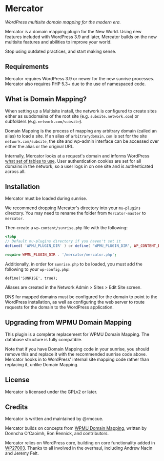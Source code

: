 # Mercator
*WordPress multisite domain mapping for the modern era.*

Mercator is a domain mapping plugin for the New World. Using new features
included with WordPress 3.9 and later, Mercator builds on the new multisite
features and abilities to improve your world.

Stop using outdated practices, and start making sense.

## Requirements
Mercator requires WordPress 3.9 or newer for the new sunrise processes. Mercator
also requires PHP 5.3+ due to the use of namespaced code.

## What is Domain Mapping?
When setting up a Multisite install, the network is configured to create sites either as subdomains of the root site (e.g. `subsite.network.com`) or subfolders (e.g. `network.com/subsite`).

Domain Mapping is the process of mapping any arbitrary domain (called an alias) to load a site. If an alias of `arbitrarydomain.com` is set for the site `network.com/subsite`, the site and wp-admin interface can be accessed over either the alias or the original URL.

Internally, Mercator looks at a request's domain and informs WordPress [what set of tables to use](https://www.youtube.com/watch?t=249&v=3evwb1SiaBY#t=5m42s). User authentication cookies are set for all domains in the network, so a user logs in on one site and is authenticated across all.

## Installation
Mercator must be loaded during sunrise.

We recommend dropping Mercator's directory into your `mu-plugins` directory. You may need to rename the folder from `Mercator-master` to `mercator`.

Then create a `wp-content/sunrise.php` file with the following:

```php
<?php
// Default mu-plugins directory if you haven't set it
defined( 'WPMU_PLUGIN_DIR' ) or define( 'WPMU_PLUGIN_DIR', WP_CONTENT_DIR . '/mu-plugins' );

require WPMU_PLUGIN_DIR . '/mercator/mercator.php';

```

Additionally, in order for `sunrise.php` to be loaded, you must add the following to your `wp-config.php`:

```
define('SUNRISE', true);
```

Aliases are created in the Network Admin > Sites > Edit Site screen.

DNS for mapped domains must be configured for the domain to point to the WordPress
installation, as well as configuring the web server to route requests for the
domain to the WordPress application.

## Upgrading from WPMU Domain Mapping
This plugin is a complete replacement for WPMU Domain Mapping. The database
structure is fully compatible.

Note that if you have Domain Mapping code in your sunrise, you should remove
this and replace it with the recommended sunrise code above. Mercator hooks in
to WordPress' internal site mapping code rather than replacing it, unlike Domain
Mapping.

## License
Mercator is licensed under the GPLv2 or later.

## Credits
Mercator is written and maintained by @rmccue.

Mercator builds on concepts from [WPMU Domain Mapping][], written by Donncha
O'Caoimh, Ron Rennick, and contributors.

Mercator relies on WordPress core, building on core functionality added in
[WP27003][]. Thanks to all involved in the overhaul, including Andrew Nacin and
Jeremy Felt.

[WPMU Domain Mapping]: http://wordpress.org/plugins/wordpress-mu-domain-mapping/
[WP27003]: https://core.trac.wordpress.org/ticket/27003
